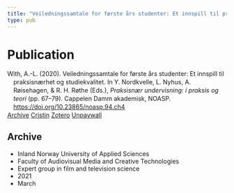 ```yaml
---
title: "Veiledningssamtale for første års studenter: Et innspill til praksisnærhet og studiekvalitet"
type: pub
---
```

<h1>Publication</h1>
<article id="csl-bib-container-JJGDPAF8" class="csl-bib-container">
  <div class="csl-bib-body" style="line-height: 1.35; padding-left: 1em; text-indent:-1em;">
  <div class="csl-entry">With, A.-L. (2020). Veiledningssamtale for f&#xF8;rste &#xE5;rs studenter: Et innspill til praksisn&#xE6;rhet og studiekvalitet. In Y. Nordkvelle, L. Nyhus, A. R&#xF8;isehagen, &amp; R. H. R&#xF8;the (Eds.), <i>Praksisn&#xE6;r undervisning: i praksis og teori</i> (pp. 67&#x2013;79). Cappelen Damm akademisk, NOASP. <a href="https://doi.org/10.23865/noasp.94.ch4">https://doi.org/10.23865/noasp.94.ch4</a></div>
</div>
  <div class="csl-bib-buttons">
    <a href="#taxonomy-article-JJGDPAF8" class="csl-bib-button">Archive</a>
    <a href="https://app.cristin.no/results/show.jsf?id=1894461" alt="Cristin URL" class="csl-bib-button">Cristin</a>
    <a href="http://zotero.org/groups/5022929/items/JJGDPAF8" alt="Zotero URL" class="csl-bib-button">Zotero</a>
    <a href="https://press.nordicopenaccess.no/index.php/noasp/catalog/view/94/446/3505-3" class="csl-bib-button">Unpaywall</a>
  </div>
  <div id="csl-bib-meta-container-JJGDPAF8"></div>
</article>
<div id="csl-bib-meta-JJGDPAF8" class="csl-bib-meta">
  <article id="taxonomy-article-JJGDPAF8" class="taxonomy-article">
    <h1>Archive</h1>
    <ul>
      <li>Inland Norway University of Applied Sciences</li>
      <li>Faculty of Audiovisual Media and Creative Technologies</li>
      <li>Expert group in film and television science</li>
      <li>2021</li>
      <li>March</li>
    </ul>
  </article>
</div>
